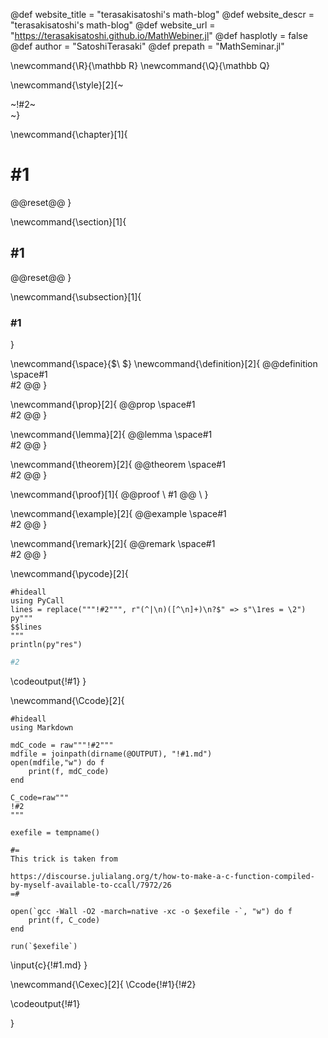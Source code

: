 <!-- ---------------------------------------------------
Add here global page variables to use throughout your
website.
The website_* must be defined for the RSS to work
----------------------------------------------------- -->
@def website_title = "terasakisatoshi's math-blog"
@def website_descr = "terasakisatoshi's math-blog"
@def website_url   = "https://terasakisatoshi.github.io/MathWebiner.jl"
@def hasplotly = false
@def author = "SatoshiTerasaki"
@def prepath = "MathSeminar.jl"
<!-- ---------------------------------------------------
Add here global latex commands to use throughout your
pages. It can be math commands but does not need to be.
For instance:
* \newcommand{\phrase}{This is a long phrase to copy.}
----------------------------------------------------- -->
\newcommand{\R}{\mathbb R}
\newcommand{\Q}{\mathbb Q}

<!-- Put a box around something and pass some css styling to the box
(useful for images for instance) e.g. :
\style{width:80%;}{![](path/to/img.png)} -->
\newcommand{\style}[2]{~~~<div style="!#1;margin-left:auto;margin-right:auto;">~~~!#2~~~</div>~~~}

\newcommand{\chapter}[1]{
  # #1
  @@reset@@
}

\newcommand{\section}[1]{
  ## #1
  @@reset@@
}

\newcommand{\subsection}[1]{
  ### #1
}

\newcommand{\space}{$\ $}
\newcommand{\definition}[2]{
@@definition \space#1\
#2
@@
}

\newcommand{\prop}[2]{
@@prop \space#1\
#2
@@
}


\newcommand{\lemma}[2]{
@@lemma \space#1\
#2
@@
}

\newcommand{\theorem}[2]{
@@theorem \space#1\
#2
@@
}

\newcommand{\proof}[1]{
@@proof \\
#1
@@
\\
}

\newcommand{\example}[2]{
@@example \space#1\
#2
@@
}

\newcommand{\remark}[2]{
@@remark \space#1\
#2
@@
}

\newcommand{\pycode}[2]{
```julia:!#1
#hideall
using PyCall
lines = replace("""!#2""", r"(^|\n)([^\n]+)\n?$" => s"\1res = \2")
py"""
$$lines
"""
println(py"res")
```
```python
#2
```
\codeoutput{!#1}
}


<!-- display C code with syntax highlight-->
\newcommand{\Ccode}[2]{
```julia:!#1
#hideall
using Markdown

mdC_code = raw"""!#2"""
mdfile = joinpath(dirname(@OUTPUT), "!#1.md")
open(mdfile,"w") do f
    print(f, mdC_code)
end

C_code=raw"""
!#2
"""

exefile = tempname()

#=
This trick is taken from

https://discourse.julialang.org/t/how-to-make-a-c-function-compiled-by-myself-available-to-ccall/7972/26
=#

open(`gcc -Wall -O2 -march=native -xc -o $exefile -`, "w") do f
    print(f, C_code)
end

run(`$exefile`)
```

\input{c}{!#1.md}
}

<!-- run C code and display code and its result -->
\newcommand{\Cexec}[2]{
\Ccode{!#1}{!#2}

\codeoutput{!#1}

}
